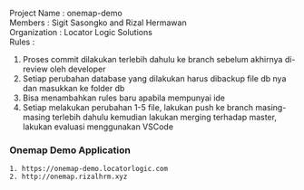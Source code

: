 Project Name    : onemap-demo<br>
Members         : Sigit Sasongko and Rizal Hermawan<br>
Organization    : Locator Logic Solutions
<br>
Rules : 
<br>
1. Proses commit dilakukan terlebih dahulu ke branch sebelum akhirnya di-review oleh developer
2. Setiap perubahan database yang dilakukan harus dibackup file db nya dan masukkan ke folder db
3. Bisa menambahkan rules baru apabila mempunyai ide
4. Setiap melakukan perubahan 1-5 file, lakukan push ke branch masing-masing terlebih dahulu kemudian lakukan merging terhadap master, lakukan evaluasi menggunakan VSCode

### Onemap Demo Application
```
1. https://onemap-demo.locatorlogic.com
2. http://onemap.rizalhrm.xyz
```